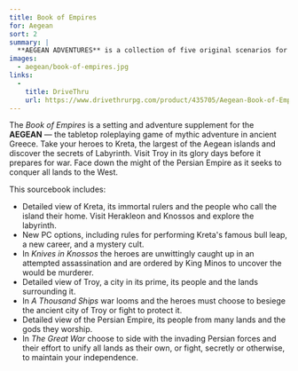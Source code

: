 ```yaml
---
title: Book of Empires
for: Aegean
sort: 2
summary: |
  **AEGEAN ADVENTURES** is a collection of five original scenarios for the **AEGEAN** *Quick Start Rules* focusing on characters from the new city of Vlokis. The adventures can be played separately or linked together to form an extended campaign.
images:
  - aegean/book-of-empires.jpg
links:
  -
    title: DriveThru
    url: https://www.drivethrurpg.com/product/435705/Aegean-Book-of-Empires
---
```


The *Book of Empires* is a setting and adventure supplement for the **AEGEAN** — the tabletop roleplaying game of mythic adventure in ancient Greece. Take your heroes to Kreta, the largest of the Aegean islands and discover the secrets of Labyrinth. Visit Troy in its glory days before it prepares for war. Face down the might of the Persian Empire as it seeks to conquer all lands to the West.

This sourcebook includes:

- Detailed view of Kreta, its immortal rulers and the people who call the island their home. Visit Herakleon and Knossos and explore the labyrinth.
- New PC options, including rules for performing Kreta's famous bull leap, a new career, and a mystery cult.
- In *Knives in Knossos* the heroes are unwittingly caught up in an attempted assassination and are ordered by King Minos to uncover the would be murderer.
- Detailed view of Troy, a city in its prime, its people and the lands surrounding it.
- In *A Thousand Ships* war looms and the heroes must choose to besiege the ancient city of Troy or fight to protect it.
- Detailed view of the Persian Empire, its people from many lands and the gods they worship.
- In *The Great War* choose to side with the invading Persian forces and their effort to unify all lands as their own, or fight, secretly or otherwise, to maintain your independence.
